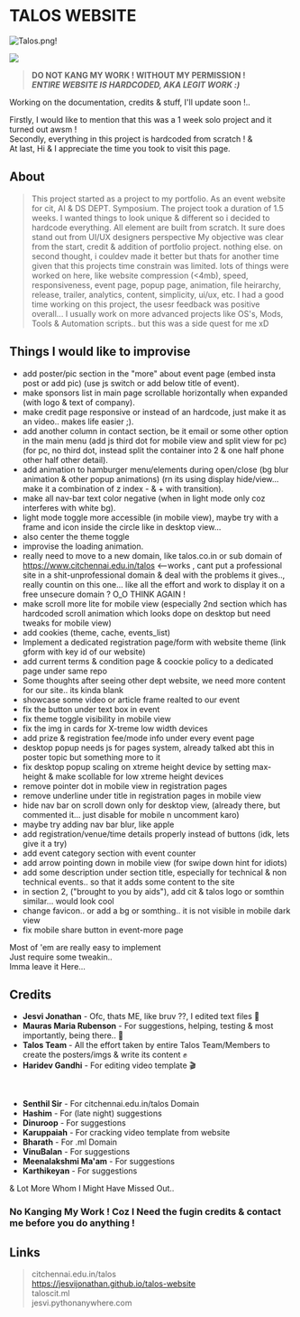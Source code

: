 # TALOS WEBSITE

![Talos.png!](https://jesvijonathan.github.io/talos-website/talos_web.png "TALOS")

![](https://komarev.com/ghpvc/?username=jesvijonathan)

> **DO NOT KANG MY WORK ! WITHOUT MY PERMISSION !** <br>
> <em>**ENTIRE WEBSITE IS HARDCODED, AKA LEGIT WORK :)**</em>

Working on the documentation, credits & stuff, I'll update soon !.. 

Firstly, I would like to mention that this was a 1 week solo project and it turned out awsm ! <br>
Secondly, everything in this project is hardcoded from scratch ! & <br>
At last, Hi & I appreciate the time you took to visit this page.<br>


## About
>This project started as a project to my portfolio.
>As an event website for cit, AI & DS DEPT. Symposium.
>The project took a duration of 1.5 weeks.
>I wanted things to look unique & different so i decided to hardcode everything.
>All element are built from scratch.
>It sure does stand out from UI/UX designers perspective
>My objective was clear from the start, credit & addition of portfolio project. nothing else.
>on second thought, i couldev made it better but thats for another time given that this projects time constrain was limited.
>lots of things were worked on here, like website compression (<4mb), speed, responsiveness, event page, popup page, animation, file heirarchy, release, trailer, analytics, content, simplicity, ui/ux, etc.
>I had a good time working on this project, the usesr feedback was positive overall...
>I usually work on more advanced projects like OS's, Mods, Tools & Automation scripts.. but this was a side quest for me xD

## Things I would like to improvise  
  - add poster/pic section in the "more" about event page (embed insta post or add pic) (use js switch or add below title of event).
  - make sponsors list in main page scrollable horizontally when expanded (with logo & text of company).
  - make credit page responsive or instead of an hardcode, just make it as an video.. makes life easier ;).
  - add another column in contact section, be it email or some other option in the main menu (add js third dot for mobile view and split view for pc) (for pc, no third dot, instead split the container into 2 & one half phone other half other detail).
  - add animation to hamburger menu/elements during open/close (bg blur animation & other popup animations) (rn its using display hide/view... make it a combination of z index - & + with transition).
  - make all nav-bar text color negative (when in light mode only coz interferes with white bg).
  - light mode toggle more accessible (in mobile view), maybe try with a frame and icon inside the circle like in desktop view... 
  - also center the theme toggle 
  - improvise the loading animation.
  - really need to move to a new domain, like talos.co.in or sub domain of https://www.citchennai.edu.in/talos <--works , cant put a professional site in a shit-unprofessional domain & deal with the problems it gives.., really countin on this one... like all the effort and work to display it on a free unsecure domain ? O_O THINK AGAIN !
  - make scroll more lite for mobile view (especially 2nd section which has hardcoded scroll animation which looks dope on desktop but need tweaks for mobile view)
  - add cookies (theme, cache, events_list)
  - Implement a dedicated registration page/form with website theme (link gform with key id of our website)
  - add current terms & condition page & coockie policy to a dedicated page under same repo
  - Some thoughts after seeing other dept website, we need more content for our site.. its kinda blank
  - showcase some video or article frame realted to our event
  - fix the button under text box in event
  - fix theme toggle visibility in mobile view
  - fix the img in cards for X-treme low width devices
  - add prize & registration fee/mode info under every event page
  - desktop popup needs js for pages system, already talked abt this in poster topic but something more to it
  - fix desktop popup scaling on xtreme height device by setting max-height & make scollable for low xtreme height devices
  - remove pointer dot in mobile view in registration pages
  - remove underline under title in registration pages in mobile view
  - hide nav bar on scroll down only for desktop view, (already there, but commented it... just disable for mobile n uncomment karo)
  - maybe try adding nav bar blur, like apple
  - add registration/venue/time details properly instead of buttons (idk, lets give it a try)
  - add event category section with event counter 
  - add arrow pointing down in mobile view (for swipe down hint for idiots)
  - add some description under section title, especially for technical & non technical events.. so that it adds some content to the site
  - in section 2, ("brought to you by aids"), add cit & talos logo or somthin similar... would look cool
  - change favicon.. or add a bg or somthing.. it is not visible in mobile dark view
  - fix mobile share button in event-more page
                                                                                                                      


Most of 'em are really easy to implement<br>
Just require some tweakin..<br>
Imma leave it Here...<br>


## Credits

  - **Jesvi Jonathan** - Ofc, thats ME, like bruv ??, I edited text files 👀 
  - **Mauras Maria Rubenson** - For suggestions, helping, testing & most importantly, being there.. 🗿
  - **Talos Team** - All the effort taken by entire Talos Team/Members to create the posters/imgs & write its content ✊
  - **Haridev Gandhi** - For editing video template 🎬
<br>

  - **Senthil Sir** - For citchennai.edu.in/talos Domain
  - **Hashim** - For (late night) suggestions
  - **Dinuroop** - For suggestions
  - **Karuppaiah** - For cracking video template from website
  - **Bharath** - For .ml Domain
  - **VinuBalan** - For suggestions
  - **Meenalakshmi Ma'am** - For suggestions<br>
  - **Karthikeyan** - For suggestions

& Lot More Whom I Might Have Missed Out..


### No Kanging My Work ! Coz I Need the fugin credits & contact me before you do anything !

## Links
>citchennai.edu.in/talos<br>
>https://jesvijonathan.github.io/talos-website<br>
>taloscit.ml<br>
>jesvi.pythonanywhere.com<br>


